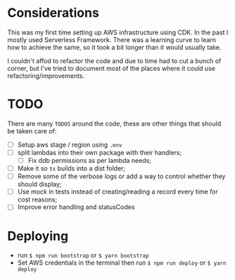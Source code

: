 # Considerations
This was my first time setting up AWS infrastructure using CDK. In the past I mostly used Serverless Framework.
There was a learning curve to learn how to achieve the same, so it took a bit longer than it would usually take.

I couldn't affod to refactor the code and due to time had to cut a bunch of corner, but I've tried to document most of the places where it could use refactoring/improvements.

# TODO
There are many `TODOS` around the code, these are other things that should be taken care of: 
- [ ] Setup aws stage / region using `.env`
- [ ] split lambdas into their own package with their handlers;
  - [ ] Fix ddb permissions as per lambda needs;
- [ ] Make it so `ts` builds into a dist folder;
- [ ] Remove some of the verbose logs or add a way to control whether they should display;
- [ ] Use mock in tests instead of creating/reading a record every time for cost reasons;
- [ ] Improve error handling and statusCodes

# Deploying
  - run `$ npm run bootstrap` or `$ yarn bootstrap`
  - Set AWS credentials in the terminal then run `$ npm run deploy` or `$ yarn deploy`